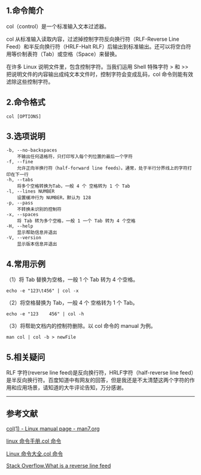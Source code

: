 ## 1.命令简介
col（control）是一个标准输入文本过滤器。

col 从标准输入读取内容，过滤掉控制字符反向换行符（RLF-Reverse Line Feed）和半反向换行符（HRLF-Halt RLF）后输出到标准输出。还可以将空白符用等价制表符（Tab）或空格（Space）来替换。

在许多 Linux 说明文件里，包含控制字符。当我们运用 Shell 特殊字符 > 和 >> 把说明文件的内容输出成纯文本文件时，控制字符会变成乱码，col 命令则能有效滤除这些控制字符。

## 2.命令格式
```
col [OPTIONS]
```

## 3.选项说明
```
-b, --no-backspaces
	不输出任何退格符，只打印写入每个列位置的最后一个字符
-f, --fine
	允许正向半换行符（half-forward line feeds）。通常，处于半行分界线上的字符打印在下一行
-h, --tabs
	将多个空格转换为Tab，一般 4 个 空格转为 1 个 Tab
-l, --lines NUMBER
	设置缓冲行为 NUMBER，默认为 128
-p, --pass
	不转换未识别的控制符
-x, --spaces
	将 Tab 转为多个空格，一般 1 一个 Tab 转为 4 个空格
-H, --help
	显示帮助信息并退出
-V, --version
	显示版本信息并退出
```

## 4.常用示例
（1）将 Tab 替换为空格，一般 1 个 Tab 转为 4 个空格。
```
echo -e "123\t456" | col -x
```
（2）将空格替换为 Tab，一般 4 个 空格转为 1 个 Tab。
```
echo -e "123    456" | col -h
```
（3）将帮助文档内的控制符删除。以 col 命令的 manual 为例。
```
man col | col -b > newFile
```

## 5.相关疑问
RLF 字符(reverse line feed)是反向换行符，HRLF字符（half-reverse line feed）是半反向换行符。百度知道中有网友的回答，但是我还是不太清楚这两个字符的作用和应用场景，请知道的大牛评论告知，万分感谢。

---
## 参考文献
[col(1) - Linux manual page - man7.org](http://man7.org/linux/man-pages/man1/col.1.html)

[linux 命令手册.col 命令 ](http://linux.51yip.com/search/col)

[Linux 命令大全.col 命令](https://man.linuxde.net/col)

[Stack Overflow.What is a reverse line feed](https://stackoverflow.com/questions/10638382/what-is-a-reverse-line-feed)
